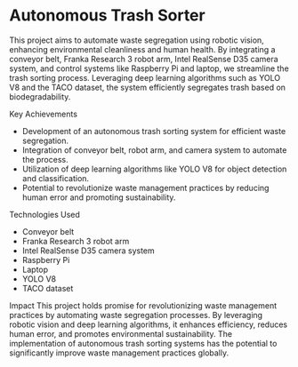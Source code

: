 # Autonomous Trash Sorter
This project aims to automate waste segregation using robotic vision, enhancing environmental cleanliness and human health. By integrating a conveyor belt, Franka Research 3 robot arm, Intel RealSense D35 camera system, and control systems like Raspberry Pi and laptop, we streamline the trash sorting process. Leveraging deep learning algorithms such as YOLO V8 and the TACO dataset, the system efficiently segregates trash based on biodegradability.

Key Achievements
- Development of an autonomous trash sorting system for efficient waste segregation.
- Integration of conveyor belt, robot arm, and camera system to automate the process.
- Utilization of deep learning algorithms like YOLO V8 for object detection and classification.
- Potential to revolutionize waste management practices by reducing human error and promoting sustainability.

Technologies Used
- Conveyor belt
- Franka Research 3 robot arm
- Intel RealSense D35 camera system
- Raspberry Pi
- Laptop
- YOLO V8
- TACO dataset

Impact
This project holds promise for revolutionizing waste management practices by automating waste segregation processes. By leveraging robotic vision and deep learning algorithms, it enhances efficiency, reduces human error, and promotes environmental sustainability. The implementation of autonomous trash sorting systems has the potential to significantly improve waste management practices globally.
